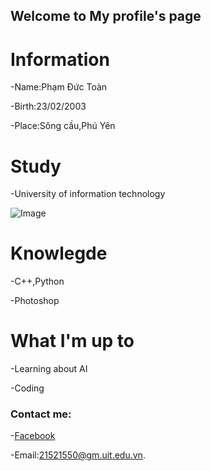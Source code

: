 ## Welcome to My profile's page

# Information

-Name:Phạm Đức Toàn

-Birth:23/02/2003

-Place:Sông cầu,Phú Yên
# Study
-University of information technology

![Image](https://tse1.mm.bing.net/th?id=OIP.G7qAwNvjqiJThkrJIeXAuAHaEG&pid=Api&P=0&w=291&h=162)
# Knowlegde

-C++,Python

-Photoshop

# What I'm up to
-Learning about AI

-Coding
### Contact me:
-[Facebook](https://www.facebook.com/profile.php?id=100012665323930)

-Email:21521550@gm.uit.edu.vn.


